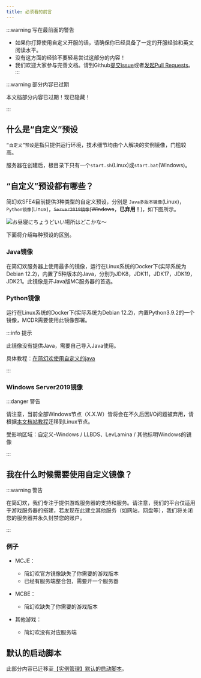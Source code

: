 ```yaml
---
title: 必须看的前言
---
```


:::warning 写在最前面的警告

+ 如果你打算使用自定义开服的话，请确保你已经具备了一定的开服经验和英文阅读水平。
+ 没有这方面的经验不要轻易尝试这部分的内容！
+ 我们欢迎大家参与完善文档。请到Github[提交issue](https://github.com/ZengXiaoPi/Simpfun_Wiki/issues)或者[发起Pull Requests](https://github.com/ZengXiaoPi/Simpfun_Wiki/pulls)。
:::

:::warning 部分内容已过期

本文档部分内容已过期！现已隐藏！

:::

## 什么是“自定义”预设

`“自定义”预设`是指只提供运行环境，技术细节均由个人解决的实例镜像，门槛较高。

服务器在创建后，根目录下只有一个`start.sh`(Linux)或`start.bat`(Windows)。

## “自定义”预设都有哪些？

简幻欢SFE4目前提供3种类型的自定义预设，分别是 `Java多版本镜像`(Linux)， `Python镜像`(Linux)，~~`Server2019镜像`~~(~~Windows~~，**已弃用！**)，如下图所示。

![お昼寝にちょうどいい場所はどこかな～](/img/pages/CustomServer-in-1.png)

下面将介绍每种预设的区别。

### Java镜像

在简幻欢服务器上使用最多的镜像，运行在Linux系统的Docker下(实际系统为Debian 12.2)，内置了5种版本的Java，分别为JDK8，JDK11，JDK17，JDK19，JDK21。此镜像是开Java版MC服务器的首选。

### Python镜像

运行在Linux系统的Docker下(实际系统为Debian 12.2)，内置Python3.9.2的一个镜像，MCDR需要使用此镜像部署。

:::info 提示

此镜像没有提供Java，需要自己导入Java使用。

具体教程：[在简幻欢使用自定义的java](../mcje/99-addownjava.md)

:::

### Windows Server2019镜像

:::danger 警告

请注意，当前全部Windows节点（X.X.W）皆将会在不久后因I/O问题被弃用，请根据[本文档站教程](./45-migration_to_linux.md)迁移到Linux节点。

受影响区域：自定义-Windows / LLBDS、LevLamina / 其他标明Windows的镜像

:::

<!-- 使用Windows Server 2019的镜像，运行在Windows Docker下。目前分为两个版本。

#### 20230829版

包括`.Net 6.0.20`，`VC++ 2015——2022`，`Python 3.11.5`，`zulu JDK 8.0.382(Java 8)`，`zulu JDK 17.0.8(Java 17)`，如下图所示。且在`start.bat`内已定义Java和Python的路径，直接调用即可。运行基岩版MC服务器的首选。

![無駄だよ～](/img/pages/CustomServer-in-2.jpg)

#### 20240125版

本镜像含有运行库：`.Net 7.0.15`，`VC++ 2015-2022`，`Python 3.12`，`DirectX`

含有组件：`Mapper端口转发`

支持需要DirectX的服务端（部分Steam服务端）。如果你运行的LLBDS服务端里的插件需要.net7则需要使用此镜像。

:::caution 提示

Windows的镜像无法和其他Linux镜像互转重装，只能重装为使用Windows的镜像！

::: -->

## 我在什么时候需要使用自定义镜像？

:::warning 警告

在简幻欢，我们专注于提供游戏服务器的支持和服务。请注意，我们的平台仅适用于游戏服务器的搭建，若发现在此建立其他服务（如网站，网盘等），我们将关闭您的服务器并永久封禁您的账户。

:::

### 例子

- MCJE：
  - 简幻欢官方镜像缺失了你需要的游戏版本
  - 已经有服务端整合包，需要开一个服务器

- MCBE：
  - 简幻欢缺失了你需要的游戏版本

- 其他游戏：
  - 简幻欢没有对应服务端

## 默认的启动脚本

此部分内容已迁移至[【实例管理】默认的启动脚本](../14-default_start.md)。
